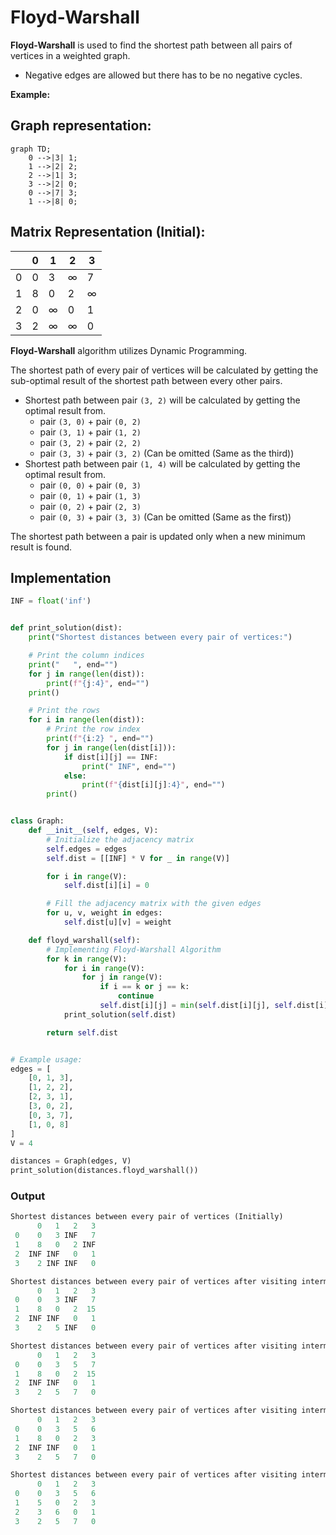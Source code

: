 # Floyd-Warshall
**Floyd-Warshall** is used to find the shortest path between all pairs of vertices in a weighted graph.
- Negative edges are allowed but there has to be no negative cycles.

**Example:**

## Graph representation:
```mermaid
graph TD;
    0 -->|3| 1;
    1 -->|2| 2;
    2 -->|1| 3;
    3 -->|2| 0;
    0 -->|7| 3;
    1 -->|8| 0;
```

## Matrix Representation (Initial):

|   | 0 | 1 | 2 | 3 |
|---|---|---|---|---|
| 0 | 0 | 3 | ∞ | 7 |
| 1 | 8 | 0 | 2 | ∞ |
| 2 | 0 | ∞ | 0 | 1 |
| 3 | 2 | ∞ | ∞ | 0 |

**Floyd-Warshall** algorithm utilizes Dynamic Programming.

The shortest path of every pair of vertices will be calculated by getting the sub-optimal result of the shortest path between every other pairs.
- Shortest path between pair `(3, 2)` will be calculated by getting the optimal result from.
  - pair `(3, 0)` + pair `(0, 2)`
  - pair `(3, 1)` + pair `(1, 2)`
  - pair `(3, 2)` + pair `(2, 2)`
  - pair `(3, 3)` + pair `(3, 2)` (Can be omitted (Same as the third))
- Shortest path between pair `(1, 4)` will be calculated by getting the optimal result from.
  - pair `(0, 0)` + pair `(0, 3)`
  - pair `(0, 1)` + pair `(1, 3)`
  - pair `(0, 2)` + pair `(2, 3)`
  - pair `(0, 3)` + pair `(3, 3)` (Can be omitted (Same as the first))

The shortest path between a pair is updated only when a new minimum result is found.

## Implementation
```python
INF = float('inf')


def print_solution(dist):
    print("Shortest distances between every pair of vertices:")

    # Print the column indices
    print("   ", end="")
    for j in range(len(dist)):
        print(f"{j:4}", end="")
    print()

    # Print the rows
    for i in range(len(dist)):
        # Print the row index
        print(f"{i:2} ", end="")
        for j in range(len(dist[i])):
            if dist[i][j] == INF:
                print(" INF", end="")
            else:
                print(f"{dist[i][j]:4}", end="")
        print()


class Graph:
    def __init__(self, edges, V):
        # Initialize the adjacency matrix
        self.edges = edges
        self.dist = [[INF] * V for _ in range(V)]

        for i in range(V):
            self.dist[i][i] = 0

        # Fill the adjacency matrix with the given edges
        for u, v, weight in edges:
            self.dist[u][v] = weight

    def floyd_warshall(self):
        # Implementing Floyd-Warshall Algorithm
        for k in range(V):
            for i in range(V):
                for j in range(V):
                    if i == k or j == k:
                        continue
                    self.dist[i][j] = min(self.dist[i][j], self.dist[i][k] + self.dist[k][j])
            print_solution(self.dist)

        return self.dist


# Example usage:
edges = [
    [0, 1, 3],
    [1, 2, 2],
    [2, 3, 1],
    [3, 0, 2],
    [0, 3, 7],
    [1, 0, 8]
]
V = 4

distances = Graph(edges, V)
print_solution(distances.floyd_warshall())
```

### Output
```python
Shortest distances between every pair of vertices (Initially)
      0   1   2   3
 0    0   3 INF   7
 1    8   0   2 INF
 2  INF INF   0   1
 3    2 INF INF   0

Shortest distances between every pair of vertices after visiting intermediate vertex: 0
      0   1   2   3
 0    0   3 INF   7
 1    8   0   2  15
 2  INF INF   0   1
 3    2   5 INF   0

Shortest distances between every pair of vertices after visiting intermediate vertex: 1
      0   1   2   3
 0    0   3   5   7
 1    8   0   2  15
 2  INF INF   0   1
 3    2   5   7   0

Shortest distances between every pair of vertices after visiting intermediate vertex: 2
      0   1   2   3
 0    0   3   5   6
 1    8   0   2   3
 2  INF INF   0   1
 3    2   5   7   0

Shortest distances between every pair of vertices after visiting intermediate vertex: 3
      0   1   2   3
 0    0   3   5   6
 1    5   0   2   3
 2    3   6   0   1
 3    2   5   7   0
```
